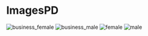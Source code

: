 # ImagesPD
![business_female](https://user-images.githubusercontent.com/109798928/180424531-923533b8-b295-4c5e-84af-2982263c9867.png)
![business_male](https://user-images.githubusercontent.com/109798928/180424537-e31d1d90-9429-4011-879a-64ef4bdfe72c.png)
![female](https://user-images.githubusercontent.com/109798928/180424542-501d7950-fce3-4c80-aed2-133ce8725874.png)
![male](https://user-images.githubusercontent.com/109798928/180424545-6b7ac9d4-40b9-4423-8049-557ecd02448f.png)
